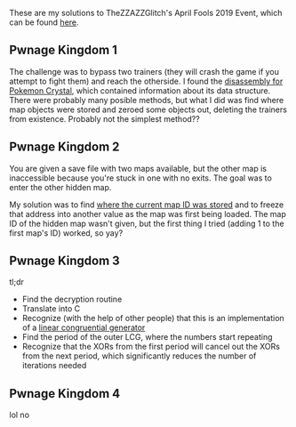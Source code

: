 These are my solutions to TheZZAZZGlitch's April Fools 2019 Event, which can be found [here](https://zzazzdzz.github.io/fools2019/).

## Pwnage Kingdom 1
The challenge was to bypass two trainers (they will crash the game if you attempt to fight them) and reach the otherside.
I found the [disassembly for Pokemon Crystal](https://github.com/pret/pokecrystal/blob/master/wram.asm),
which contained information about its data structure. 
There were probably many posible methods, but what I did was find where map objects were stored and
zeroed some objects out, deleting the trainers from existence. Probably not the simplest method??

## Pwnage Kingdom 2
You are given a save file with two maps available, but the other map is inaccessible because you're stuck in one with no exits.
The goal was to enter the other hidden map.

My solution was to find [where the current map ID was stored](https://github.com/pret/pokecrystal/blob/d5f5e6d5dbfef49fac2c436d34f766497c8c0a5f/wram.asm#L2829)
and to freeze that address into another value as the map was first being loaded. The map ID of the hidden map wasn't given, but the first thing I tried (adding 1 to the first map's ID) worked, so yay?

## Pwnage Kingdom 3
tl;dr
- Find the decryption routine
- Translate into C
- Recognize (with the help of other people) that this is an implementation of a [linear congruential generator](https://en.wikipedia.org/wiki/Linear_congruential_generator)
- Find the period of the outer LCG, where the numbers start repeating
- Recognize that the XORs from the first period will cancel out the XORs from the next period, which significantly reduces the number of iterations needed

## Pwnage Kingdom 4
lol no
